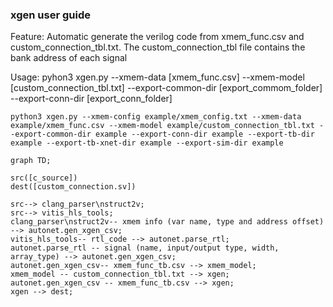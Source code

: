 ### xgen user guide

Feature: Automatic generate the verilog code from xmem_func.csv and custom_connection_tbl.txt. The custom_connection_tbl file contains the bank address of each signal

Usage: pyhon3 xgen.py --xmem-data [xmem_func.csv] --xmem-model [custom_connection_tbl.txt] --export-common-dir [export_commom_folder] --export-conn-dir [export_conn_folder]

```console
python3 xgen.py --xmem-config example/xmem_config.txt --xmem-data example/xmem_func.csv --xmem-model example/custom_connection_tbl.txt --export-common-dir example --export-conn-dir example --export-tb-dir example --export-tb-xnet-dir example --export-sim-dir example
```

```mermaid
graph TD;

src([c_source])
dest([custom_connection.sv])

src--> clang_parser\nstruct2v;
src--> vitis_hls_tools;
clang_parser\nstruct2v-- xmem info (var name, type and address offset) --> autonet.gen_xgen_csv;
vitis_hls_tools-- rtl_code --> autonet.parse_rtl;
autonet.parse_rtl -- signal (name, input/output type, width, array_type) --> autonet.gen_xgen_csv;
autonet.gen_xgen_csv-- xmem_func_tb.csv --> xmem_model;
xmem_model -- custom_connection_tbl.txt --> xgen;
autonet.gen_xgen_csv -- xmem_func_tb.csv --> xgen;
xgen --> dest;

```